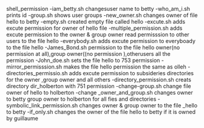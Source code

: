 shell_permission
-iam_betty.sh changesuser name to betty
-who_am_i.sh prints id
-group.sh shows user groups
-new_owner.sh changes owner of file hello to betty
-empty.sh created empty file called hello
-excute.sh adds excute permission for owner of hello file
-multiple_permission.sh adds excute permission to the owner & group owner read permisssion to other users to the file hello
-everybody.sh adds excute permission to everyboady to the file hello
-James_Bond.sh permission to the file hello owner(no permission at all),group owner((no permission ),otherusers all the permission
-John_doe.sh sets the file hello to 753 permission
-mirror_permisssion.sh makes the file hello permission the same as olleh
-directories_permissio.sh adds excute permission to subsideries directories for the owner ,group owner and all others
-directory_permission.sh creats directory dir_holberton with 751 permission
-change-group.sh change file owner of hello to holberton
-change _owner_and_group.sh changes owner to betty group owner to holberton for all fies and directories
-symbolic_link_permission.sh changes owner & group owner to the file _hello to betty
-if_only.sh changes the owner of the file hello to betty if it is owned by guillaume

